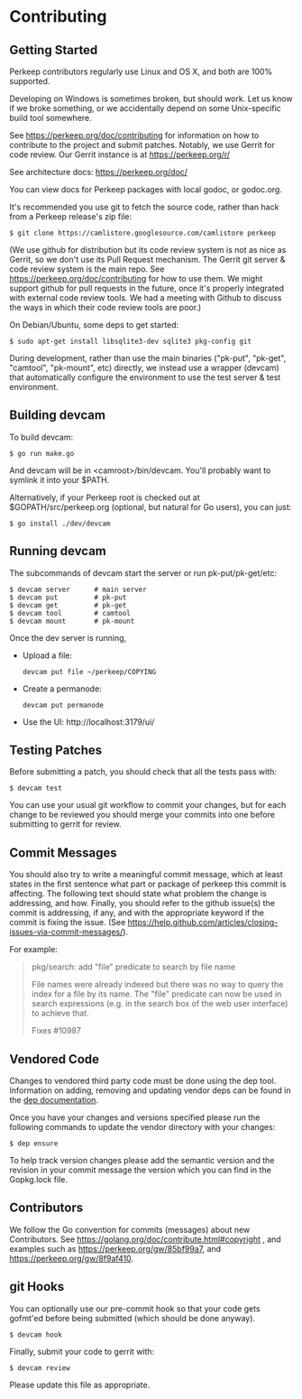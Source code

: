 # Contributing

## Getting Started

Perkeep contributors regularly use Linux and OS X, and both are
100% supported.

Developing on Windows is sometimes broken, but should work.  Let us
know if we broke something, or we accidentally depend on some
Unix-specific build tool somewhere.

See https://perkeep.org/doc/contributing for information on how to
contribute to the project and submit patches.  Notably, we use Gerrit
for code review.  Our Gerrit instance is at https://perkeep.org/r/

See architecture docs: https://perkeep.org/doc/

You can view docs for Perkeep packages with local godoc, or
godoc.org.

It's recommended you use git to fetch the source code, rather than
hack from a Perkeep release's zip file:

    $ git clone https://camlistore.googlesource.com/camlistore perkeep

(We use github for distribution but its code review system is not as
nice as Gerrit, so we don't use its Pull Request mechanism. The Gerrit
git server & code review system is the main repo. See
https://perkeep.org/doc/contributing for how to use them.  We might
support github for pull requests in the future, once it's properly
integrated with external code review tools. We had a meeting with
Github to discuss the ways in which their code review tools are poor.)

On Debian/Ubuntu, some deps to get started:

    $ sudo apt-get install libsqlite3-dev sqlite3 pkg-config git

During development, rather than use the main binaries ("pk-put",
"pk-get", "camtool", "pk-mount", etc) directly, we instead use a
wrapper (devcam) that automatically configure the environment to use
the test server & test environment.

## Building devcam

To build devcam:

    $ go run make.go

And devcam will be in &lt;camroot&gt;/bin/devcam.  You'll probably want to
symlink it into your $PATH.

Alternatively, if your Perkeep root is checked out at
$GOPATH/src/perkeep.org (optional, but natural for Go users), you
can just:

    $ go install ./dev/devcam

## Running devcam

The subcommands of devcam start the server or run pk-put/pk-get/etc:

    $ devcam server      # main server
    $ devcam put         # pk-put
    $ devcam get         # pk-get
    $ devcam tool        # camtool
    $ devcam mount       # pk-mount

Once the dev server is running,

- Upload a file:

      devcam put file ~/perkeep/COPYING

- Create a permanode:

      devcam put permanode

- Use the UI: http://localhost:3179/ui/


## Testing Patches

Before submitting a patch, you should check that all the tests pass with:

    $ devcam test

You can use your usual git workflow to commit your changes, but for each
change to be reviewed you should merge your commits into one before submitting
to gerrit for review.

## Commit Messages

You should also try to write a meaningful commit message, which at least states
in the first sentence what part or package of perkeep this commit is affecting.
The following text should state what problem the change is addressing, and how.
Finally, you should refer to the github issue(s) the commit is addressing, if any,
and with the appropriate keyword if the commit is fixing the issue. (See
https://help.github.com/articles/closing-issues-via-commit-messages/).

For example:

> pkg/search: add "file" predicate to search by file name
>
> File names were already indexed but there was no way to query the index for a file
> by its name. The "file" predicate can now be used in search expressions (e.g. in the
> search box of the web user interface) to achieve that.
>
> Fixes #10987

## Vendored Code

Changes to vendored third party code must be done using the dep tool.
Information on adding, removing and updating vendor deps can be found
in the [dep documentation](https://github.com/golang/dep/blob/master/README.md).

Once you have your changes and versions specified please run the
following commands to update the vendor directory with your changes:

    $ dep ensure

To help track version changes please add the semantic version and the
revision in your commit message the version which you can find in the
Gopkg.lock file.

## Contributors

We follow the Go convention for commits (messages) about new Contributors.
See https://golang.org/doc/contribute.html#copyright , and examples such as
https://perkeep.org/gw/85bf99a7, and https://perkeep.org/gw/8f9af410.

## git Hooks

You can optionally use our pre-commit hook so that your code gets gofmt'ed
before being submitted (which should be done anyway).

    $ devcam hook

Finally, submit your code to gerrit with:

    $ devcam review

Please update this file as appropriate.
